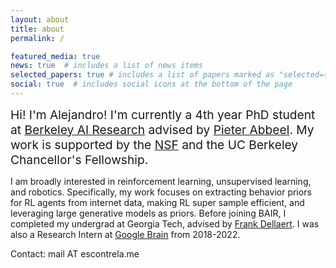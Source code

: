 ```yaml
---
layout: about
title: about
permalink: /

featured_media: true
news: true  # includes a list of news items
selected_papers: true # includes a list of papers marked as "selected={true}"
social: true  # includes social icons at the bottom of the page
---
```


<span style="font-size: 1.2rem;"><span class="font-weight-bold">Hi! I'm Alejandro!</span> I'm currently a 4th year PhD student at <a href='https://bair.berkeley.edu/'>Berkeley AI Research</a> advised by [Pieter Abbeel](https://people.eecs.berkeley.edu/~pabbeel/).  My work is supported by the [NSF](https://www.nsfgrfp.org/) and the UC Berkeley Chancellor's Fellowship.</span>

I am broadly interested in reinforcement learning, unsupervised learning, and robotics. Specifically, my work focuses on extracting behavior priors for RL agents from internet data, making RL super sample efficient, and leveraging large generative models as priors. Before joining BAIR, I completed my undergrad at Georgia Tech, advised by [Frank Dellaert](https://dellaert.github.io/). I was also a Research Intern at [Google Brain](https://research.google/teams/brain/) from 2018-2022.

Contact: <span class="font-weight-bold">mail AT escontrela.me</span>

<!-- <span class="font-weight-bold">For undergrads:</span> if you're interested in mentorship / collaboration, please fill out <a href='https://forms.gle/XkMJHQWG7D9GNXtc9'>this google form</a>. -->
